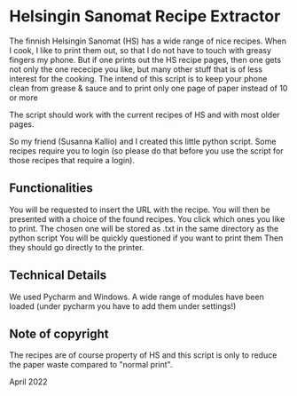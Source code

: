 # Helsingin Sanomat Recipe Extractor

The finnish Helsingin Sanomat (HS) has a wide range of nice recipes. When I cook, I like to print them out, so that I do not have to touch with greasy fingers my phone. But if one prints out the HS recipe pages, then one gets not only the one rececipe you like, but many other stuff that is of less interest for the cooking. The intend of this script is to keep your phone clean from grease & sauce and to print only one page of paper instead of 10 or more

The script should work with the current recipes of HS and with most older pages.

So my friend (Susanna Kallio) and I created this little python script. Some recipes require you to login (so please do that before you use the script for those recipes that require a login).

## Functionalities

You will be requested to insert the URL with the recipe.
You will then be presented with a choice of the found recipes.
You click which ones you like to print.
The chosen one will be stored as .txt in the same directory as the python script 
You will be quickly questioned if you want to print them
Then they should go directly to the printer.

## Technical Details

We used Pycharm and Windows. A wide range of modules have been loaded (under pycharm you have to add them under settings!)

## Note of copyright

The recipes are of course property of HS and this script is only to reduce the paper waste compared to "normal print".

April 2022
